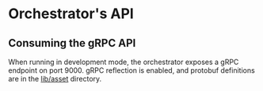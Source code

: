 # Orchestrator's API

## Consuming the gRPC API

When running in development mode, the orchestrator exposes a gRPC endpoint on port 9000.
gRPC reflection is enabled, and protobuf definitions are in the [lib/asset](../lib/asset) directory.

